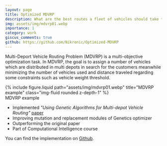 ```yaml
---
layout: page
title: Optimized MDVRP
description: What are the best routes a fleet of vehicles should take to reach a particular group of customers?
img: assets/img/mdvrp01.webp
importance: 1
category: work
giscus_comments: true
github: https://github.com/Nikronic/Optimized-MDVRP
---
```


Multi-Deport Vehicle Routing Problem (MDVRP) is a multi-objective optimization task. In MDVRP, the goal is to assign a number of vehicles which are distributed in multi depots in search for the customers meanwhile minimizing the number of vehicles used and distance traveled regarding some constraints such as vehicle weight threshold.

<div class="row">
    <div class="col-sm mt-3 mt-md-0">
        {% include figure.liquid path="assets/img/mdvrp01.webp" title="MDVRP example" class="img-fluid rounded z-depth-1" %}
    </div>
</div>
<div class="caption">
    MDVRP example
</div>

<ul>
    <li>
        Implemented <em>"Using Genetic Algorithms for Multi-depot Vehicle Routing"</em> <a href="https://link.springer.com/chapter/10.1007/978-3-540-85152-3_4">paper</a>
    </li>
    <li>
        Improving mutation and replacement modules of Genetics optimizer
    </li>
    <li>
        Outperforming the original paper
    </li>
    <li>
        Part of Computational Intelligence course
    </li>
</ul>

You can find the implementation on <a href="https://github.com/Nikronic/Optimized-MDVRP">Github</a>.
